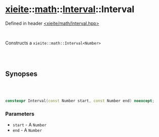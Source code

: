 # [xieite](../../xieite.md)::[math](../../math.md)::[Interval<Number>](../Interval.md)::Interval
Defined in header [<xieite/math/Interval.hpp>](../../../include/xieite/math/Interval.hpp)

<br/>

Constructs a `xieite::math::Interval<Number>`

<br/><br/>

## Synopses

<br/><br/>

```cpp
constexpr Interval(const Number start, const Number end) noexcept;
```
### Parameters
- `start` - A `Number`
- `end` - A `Number`
